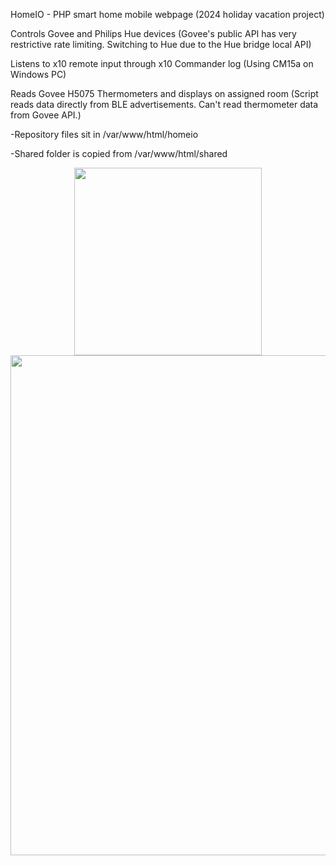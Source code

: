 HomeIO - PHP smart home mobile webpage (2024 holiday vacation project)

Controls Govee and Philips Hue devices (Govee's public API has very restrictive rate limiting. Switching to Hue due to the Hue bridge local API)

Listens to x10 remote input through x10 Commander log (Using CM15a on Windows PC)

Reads Govee H5075 Thermometers and displays on assigned room (Script reads data directly from BLE advertisements. Can't read thermometer data from Govee API.)

-Repository files sit in /var/www/html/homeio

-Shared folder is copied from /var/www/html/shared

<div align="center">
    <img src="/../master/assets/images/HomeIO-mobile.png" width="300px"</img> 
</div>
<div align="center">
    <img src="/../master/assets/images/HomeIO-full.png" width="800px"</img> 
</div>
